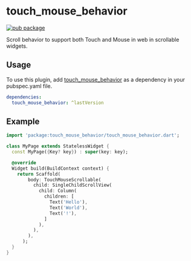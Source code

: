 # touch_mouse_behavior
[![pub package](https://img.shields.io/pub/v/touch_mouse_behavior.svg)](https://pub.dartlang.org/packages/touch_mouse_behavior)

Scroll behavior to support both Touch and Mouse in web in scrollable widgets.

## Usage

To use this plugin, add [touch_mouse_behavior](https://pub.dartlang.org/packages/touch_mouse_behavior/install) as a dependency in your pubspec.yaml file.
```yaml
dependencies:
  touch_mouse_behavior: ^lastVersion
```

## Example

```dart
import 'package:touch_mouse_behavior/touch_mouse_behavior.dart';

class MyPage extends StatelessWidget {
  const MyPage({Key? key}) : super(key: key);

  @override
  Widget build(BuildContext context) {
    return Scaffold(
        body: TouchMouseScrollable(
          child: SingleChildScrollView(
            child: Column(
              children: [
                Text('Hello'),
                Text('World'),
                Text('!'),
              ]
            ),
          ),
        ),
      );
  }
}
```
